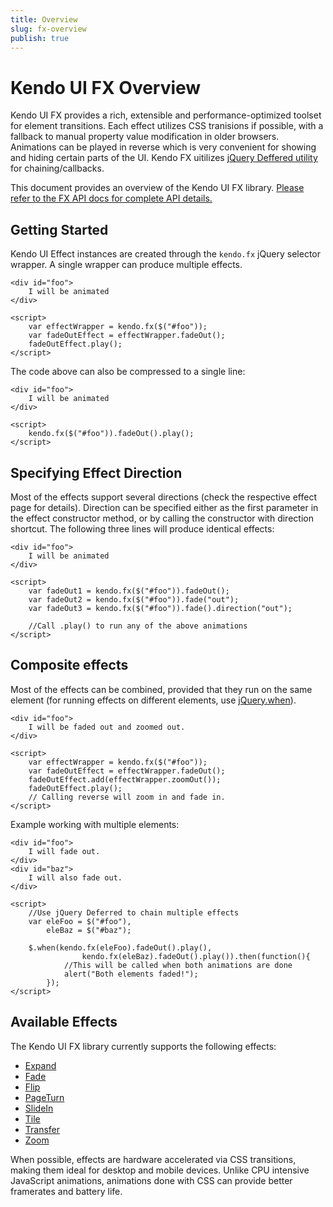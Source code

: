 ```yaml
---
title: Overview
slug: fx-overview
publish: true
---
```

# Kendo UI FX Overview

Kendo UI FX provides a rich, extensible and performance-optimized toolset for element transitions.
Each effect utilizes CSS tranisions if possible, with a fallback to manual property value modification in older browsers. Animations can be played in reverse which is very convenient for showing and hiding certain parts of the UI.
Kendo FX uitilizes [jQuery Deffered utility](http://api.jquery.com/category/deferred-object/) for chaining/callbacks.

This document provides an overview of the Kendo UI FX library. [Please refer to the FX API docs for complete API details.](http://docs.kendoui.com/api/framework/fx/common)

## Getting Started

Kendo UI Effect instances are created through the `kendo.fx` jQuery selector wrapper. A single wrapper can produce multiple effects.

    <div id="foo">
        I will be animated
    </div>

    <script>
        var effectWrapper = kendo.fx($("#foo"));
        var fadeOutEffect = effectWrapper.fadeOut();
        fadeOutEffect.play();
    </script>

The code above can also be compressed to a single line:

    <div id="foo">
        I will be animated
    </div>

    <script>
        kendo.fx($("#foo")).fadeOut().play();
    </script>

## Specifying Effect Direction

Most of the effects support several directions (check the respective effect page for details). Direction can be specified either as the first parameter in the effect constructor method, or by calling the constructor with direction shortcut.
The following three lines will produce identical effects:

    <div id="foo">
        I will be animated
    </div>

    <script>
        var fadeOut1 = kendo.fx($("#foo")).fadeOut();
        var fadeOut2 = kendo.fx($("#foo")).fade("out");
        var fadeOut3 = kendo.fx($("#foo")).fade().direction("out");

        //Call .play() to run any of the above animations
    </script>

## Composite effects

Most of the effects can be combined, provided that they run on the same element (for running effects on different elements, use [jQuery.when](http://api.jquery.com/jQuery.when/)).

    <div id="foo">
        I will be faded out and zoomed out.
    </div>

    <script>
        var effectWrapper = kendo.fx($("#foo"));
        var fadeOutEffect = effectWrapper.fadeOut();
        fadeOutEffect.add(effectWrapper.zoomOut());
        fadeOutEffect.play();
        // Calling reverse will zoom in and fade in.
    </script>

Example working with multiple elements:

    <div id="foo">
        I will fade out.
    </div>
    <div id="baz">
        I will also fade out.
    </div>

    <script>
        //Use jQuery Deferred to chain multiple effects
        var eleFoo = $("#foo"),
            eleBaz = $("#baz");

        $.when(kendo.fx(eleFoo).fadeOut().play(), 
                    kendo.fx(eleBaz).fadeOut().play()).then(function(){
                //This will be called when both animations are done
                alert("Both elements faded!");
            });
    </script>

## Available Effects

The Kendo UI FX library currently supports the following effects:

- [Expand](http://docs.kendoui.com/api/framework/fx/expand)
- [Fade](http://docs.kendoui.com/api/framework/fx/fade)
- [Flip](http://docs.kendoui.com/api/framework/fx/flip)
- [PageTurn](http://docs.kendoui.com/api/framework/fx/pageturn)
- [SlideIn](http://docs.kendoui.com/api/framework/fx/slidein)
- [Tile](http://docs.kendoui.com/api/framework/fx/tile)
- [Transfer](http://docs.kendoui.com/api/framework/fx/transfer)
- [Zoom](http://docs.kendoui.com/api/framework/fx/zoom)

When possible, effects are hardware accelerated via CSS transitions, making them ideal for desktop and mobile devices. Unlike CPU intensive JavaScript animations, animations done with CSS can provide better framerates and battery life.

 
